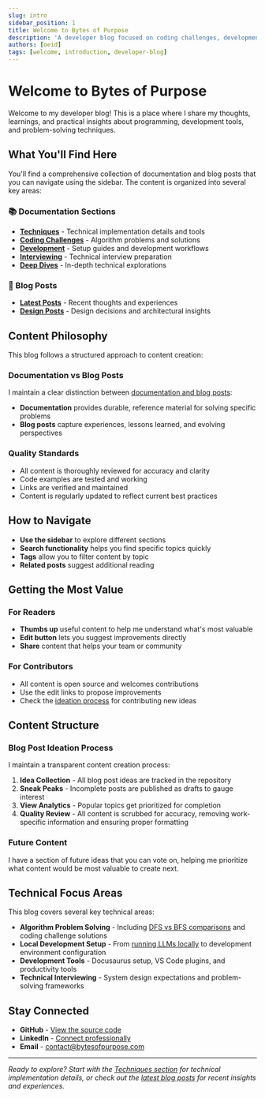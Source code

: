 ```yaml
---
slug: intro
sidebar_position: 1
title: Welcome to Bytes of Purpose
description: 'A developer blog focused on coding challenges, development tools, and technical insights. Explore algorithms, local development setup, and practical programming guides.'
authors: [oeid]
tags: [welcome, introduction, developer-blog]
---
```


# Welcome to Bytes of Purpose

Welcome to my developer blog! This is a place where I share my thoughts, learnings, and practical insights about programming, development tools, and problem-solving techniques.

## What You'll Find Here

You'll find a comprehensive collection of documentation and blog posts that you can navigate using the sidebar. The content is organized into several key areas:

### 📚 Documentation Sections
- **[Techniques](/docs/techniques/mechanics)** - Technical implementation details and tools
- **[Coding Challenges](/docs/skills/solving-coding-challenges/coding-challenges)** - Algorithm problems and solutions
- **[Development](/docs/developing/development)** - Setup guides and development workflows
- **[Interviewing](/docs/skills/interviewing)** - Technical interview preparation
- **[Deep Dives](/docs/developing/research/research)** - In-depth technical explorations

### 📝 Blog Posts
- **[Latest Posts](/blog/)** - Recent thoughts and experiences
- **[Design Posts](/designs/)** - Design decisions and architectural insights

## Content Philosophy

This blog follows a structured approach to content creation:

### Documentation vs Blog Posts
I maintain a clear distinction between [documentation and blog posts](/blog/docs-vs-blog-posts):
- **Documentation** provides durable, reference material for solving specific problems
- **Blog posts** capture experiences, lessons learned, and evolving perspectives

### Quality Standards
- All content is thoroughly reviewed for accuracy and clarity
- Code examples are tested and working
- Links are verified and maintained
- Content is regularly updated to reflect current best practices

## How to Navigate

- **Use the sidebar** to explore different sections
- **Search functionality** helps you find specific topics quickly
- **Tags** allow you to filter content by topic
- **Related posts** suggest additional reading

## Getting the Most Value

### For Readers
- **Thumbs up** useful content to help me understand what's most valuable
- **Edit button** lets you suggest improvements directly
- **Share** content that helps your team or community

### For Contributors
- All content is open source and welcomes contributions
- Use the edit links to propose improvements
- Check the [ideation process](#blog-post-ideation-process) for contributing new ideas

## Content Structure

### Blog Post Ideation Process
I maintain a transparent content creation process:

1. **Idea Collection** - All blog post ideas are tracked in the repository
2. **Sneak Peaks** - Incomplete posts are published as drafts to gauge interest
3. **View Analytics** - Popular topics get prioritized for completion
4. **Quality Review** - All content is scrubbed for accuracy, removing work-specific information and ensuring proper formatting

### Future Content
I have a section of future ideas that you can vote on, helping me prioritize what content would be most valuable to create next.

## Technical Focus Areas

This blog covers several key technical areas:

- **Algorithm Problem Solving** - Including [DFS vs BFS comparisons](/blog/dfs-vs-bfs) and coding challenge solutions
- **Local Development Setup** - From [running LLMs locally](/docs/developing/research/running-llms-locally) to development environment configuration
- **Development Tools** - Docusaurus setup, VS Code plugins, and productivity tools
- **Technical Interviewing** - System design expectations and problem-solving frameworks

## Stay Connected

- **GitHub** - [View the source code](https://github.com/omars-lab/omars-lab.github.io)
- **LinkedIn** - [Connect professionally](https://www.linkedin.com/in/oeid/)
- **Email** - [contact@bytesofpurpose.com](mailto:contact@bytesofpurpose.com)

---

*Ready to explore? Start with the [Techniques section](/docs/techniques/mechanics/) for technical implementation details, or check out the [latest blog posts](/blog/) for recent insights and experiences.*